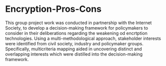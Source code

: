 # Encryption-Pros-Cons
This group project work was conducted in partnership with the Internet Society, to develop a decision-making framework for policymakers to consider in their deliberations regarding the weakening od encrtption technologies. Using a multi-methodological approach, stakeholder interests were identified from civil society, industry and policymaker groups. Specifically, multicriteria mapping aided in uncovering distinct and overlapping interests which were distilled into the decision-making framework.
